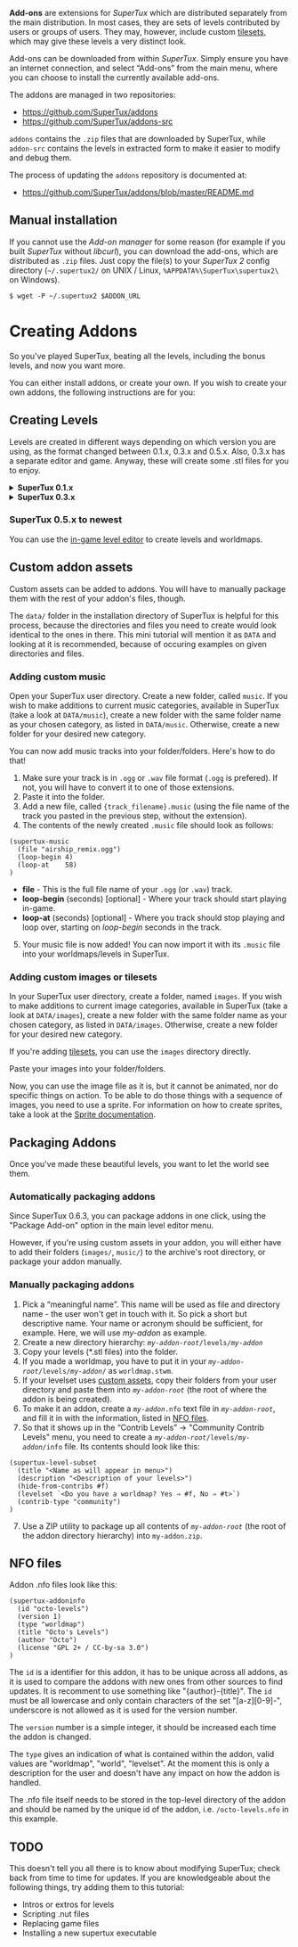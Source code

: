 **Add-ons** are extensions for *SuperTux* which are distributed
separately from the main distribution. In most cases, they are sets of
levels contributed by users or groups of users. They may, however,
include custom [tilesets](Tileset), which may give these
levels a very distinct look.

Add-ons can be downloaded from within *SuperTux*. Simply ensure you
have an internet connection, and select “Add-ons” from the main menu,
where you can choose to install the currently available add-ons.

The addons are managed in two repositories:

* https://github.com/SuperTux/addons
* https://github.com/SuperTux/addons-src

`addons` contains the `.zip` files that are downloaded by SuperTux,
while `addon-src` contains the levels in extracted form to make it
easier to modify and debug them.

The process of updating the `addons` repository is documented at:

* https://github.com/SuperTux/addons/blob/master/README.md

Manual installation
-------------------

If you cannot use the *Add-on manager* for some reason (for example if
you built *SuperTux* without *libcurl*), you can download the add-ons,
which are distributed as `.zip` files. Just copy the file(s) to your
*SuperTux 2* config directory (`~/.supertux2/` on UNIX / Linux,
`%APPDATA%\SuperTux\supertux2\` on Windows).

    $ wget -P ~/.supertux2 $ADDON_URL

Creating Addons
===============

So you've played SuperTux, beating all the levels, including the bonus levels, and now you want more.

You can either install addons, or create your own. If you wish to create your own addons, the following instructions are for you:

Creating Levels
---------------

Levels are created in different ways depending on which version you are using, as the format changed between 0.1.x, 0.3.x and 0.5.x. Also, 0.3.x has a separate editor and game. Anyway, these will create some .stl files for you to enjoy.

<details>
<summary><b>SuperTux 0.1.x</b></summary>
<br>
Create as many levels as you want using the built-in editor. Try reading the editor help first by pressing F1.
   
#### Creating Worldmaps

You could try to use [FlexLay](http://flexlay.berlios.de) for creating worldmaps.

</details>

<details>
<summary><b>SuperTux 0.3.x</b></summary>
<br>
Download the SuperTux Editor. The Editor FAQ might be helpful. Alternately, you could create 0.1.x levels and then modify them using a text editor or the Scheme converter script into version 2 levels. See the [File formats](File_formats) page for details.

<br>
</details>

### SuperTux 0.5.x to newest

You can use the [in-game level editor](Level-editor) to create levels and worldmaps.

Custom addon assets
-------------------

Custom assets can be added to addons. You will have to manually package them
with the rest of your addon's files, though.

The `data/` folder in the installation directory of SuperTux is helpful for this process, 
because the directories and files you need to create would look identical to the ones 
in there. This mini tutorial will mention it as `DATA` and looking at it is recommended, because of occuring 
examples on given directories and files.

### Adding custom music

Open your SuperTux user directory. Create a new folder, called `music`. 
If you wish to make additions to current music categories, 
available in SuperTux (take a look at `DATA/music`), 
create a new folder with the same folder name as your chosen category, as listed in `DATA/music`.
Otherwise, create a new folder for your desired new category.

You can now add music tracks into your folder/folders. Here's how to do that!

1. Make sure your track is in `.ogg` or `.wav` file format (`.ogg` is prefered). If not, you will have to convert it to one of those extensions.
2. Paste it into the folder.
3. Add a new file, called `{track_filename}.music` (using the file name of the track you pasted in the previous step, without the extension).
4. The contents of the newly created `.music` file should look as follows:

```
(supertux-music
  (file "airship_remix.ogg")
  (loop-begin 4)
  (loop-at    58)
)
```

* **file** - This is the full file name of your `.ogg` (or `.wav`) track.
* **loop-begin** (seconds) [optional] - Where your track should start playing in-game.
* **loop-at** (seconds) [optional] - Where you track should stop playing and loop over, starting on *loop-begin* seconds in the track.

5. Your music file is now added! You can now import it with its `.music` file into your worldmaps/levels in SuperTux.

### Adding custom images or tilesets

In your SuperTux user directory, create a folder, named `images`. 
If you wish to make additions to current image categories, 
available in SuperTux (take a look at `DATA/images`), 
create a new folder with the same folder name as your chosen category, as listed in `DATA/images`.
Otherwise, create a new folder for your desired new category.

If you're adding [tilesets](Tileset), you can use the `images` directory directly.

Paste your images into your folder/folders.

Now, you can use the image file as it is, but it cannot be animated, nor do specific things on action.
To be able to do those things with a sequence of images, you need to use a sprite. 
For information on how to create sprites, take a look at the [Sprite documentation](Sprite).

Packaging Addons
----------------

Once you've made these beautiful levels, you want to let the world see them.

### Automatically packaging addons

Since SuperTux 0.6.3, you can package addons in one click, using the "Package Add-on" option in the main level editor menu.

However, if you're using custom assets in your addon, you will either have to add their folders (`images/`, `music/`) to the archive's root directory, or package your addon manually.

### Manually packaging addons

1. Pick a “meaningful name”. This name will be used as file and directory name - the user won't get in touch with it. So pick a short but descriptive name. Your name or acronym should be sufficient, for example. Here, we will use *my-addon* as example.
2. Create a new directory hierarchy: *`my-addon-root`*`/levels/`*`my-addon`*
3. Copy your levels (\*.stl files) into the folder.
4. If you made a worldmap, you have to put it in your *`my-addon-root`*`/levels/`*`my-addon`*`/` as `worldmap.stwm`.
5. If your levelset uses [custom assets](#custom-addon-assets), copy their folders from your user directory and paste them into *`my-addon-root`* (the root of where the addon is being created).
6. To make it an addon, create a *`my-addon`*`.nfo` text file in *`my-addon-root`*, and fill it in with the information, listed in [NFO files](#nfo-files).
7. So that it shows up in the “Contrib Levels” -> "Community Contrib Levels" menu, you need to create a *`my-addon-root`*`/levels/`*`my-addon`*`/info` file. Its contents should look like this:

```
(supertux-level-subset
  (title "<Name as will appear in menu>")
  (description "<Description of your levels>")
  (hide-from-contribs #f)
  (levelset `<Do you have a worldmap? Yes ⇒ #f, No ⇒ #t>`)
  (contrib-type "community")
)
```

7. Use a ZIP utility to package up all contents of *`my-addon-root`* (the root of the addon directory hierarchy) into `my-addon.zip`.

NFO files
---------

Addon .nfo files look like this:

```
(supertux-addoninfo
  (id "octo-levels")
  (version 1)
  (type "worldmap")
  (title "Octo's Levels")
  (author "Octo")
  (license "GPL 2+ / CC-by-sa 3.0")
)
```

The `id` is a identifier for this addon, it has to be unique across
all addons, as it is used to compare the addons with new ones from
other sources to find updates. It is recomment to use something like
"{author}-{title}". The `id` must be all lowercase and only contain
characters of the set "[a-z][0-9]-", underscore is not allowed as it
is used for the version number.

The `version` number is a simple integer, it should be increased each
time the addon is changed.

The `type` gives an indication of what is contained within the addon,
valid values are "worldmap", "world", "levelset". At the moment this
is only a description for the user and doesn't have any impact on how
the addon is handled.

The .nfo file itself needs to be stored in the top-level directory of
the addon and should be named by the unique id of the addon, i.e.
`/octo-levels.nfo` in this example.

TODO
----

This doesn't tell you all there is to know about modifying SuperTux; check back from time to time for updates. If you are knowledgeable about the following things, try adding them to this tutorial:

-   Intros or extros for levels
-   Scripting .nut files
-   Replacing game files
-   Installing a new supertux executable
